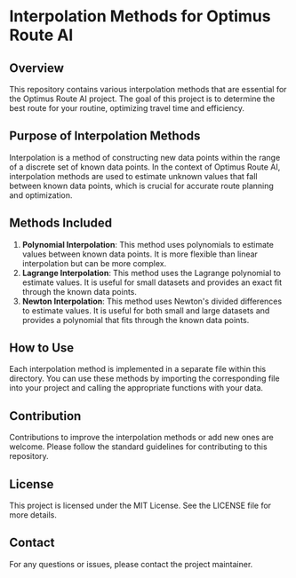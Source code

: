 # Interpolation Methods for Optimus Route AI

## Overview

This repository contains various interpolation methods that are essential for the Optimus Route AI project. The goal of this project is to determine the best route for your routine, optimizing travel time and efficiency.

## Purpose of Interpolation Methods

Interpolation is a method of constructing new data points within the range of a discrete set of known data points. In the context of Optimus Route AI, interpolation methods are used to estimate unknown values that fall between known data points, which is crucial for accurate route planning and optimization.

## Methods Included

1. **Polynomial Interpolation**: This method uses polynomials to estimate values between known data points. It is more flexible than linear interpolation but can be more complex.
2. **Lagrange Interpolation**: This method uses the Lagrange polynomial to estimate values. It is useful for small datasets and provides an exact fit through the known data points.
3. **Newton Interpolation**: This method uses Newton's divided differences to estimate values. It is useful for both small and large datasets and provides a polynomial that fits through the known data points.

## How to Use

Each interpolation method is implemented in a separate file within this directory. You can use these methods by importing the corresponding file into your project and calling the appropriate functions with your data.

## Contribution

Contributions to improve the interpolation methods or add new ones are welcome. Please follow the standard guidelines for contributing to this repository.

## License

This project is licensed under the MIT License. See the LICENSE file for more details.

## Contact

For any questions or issues, please contact the project maintainer.
